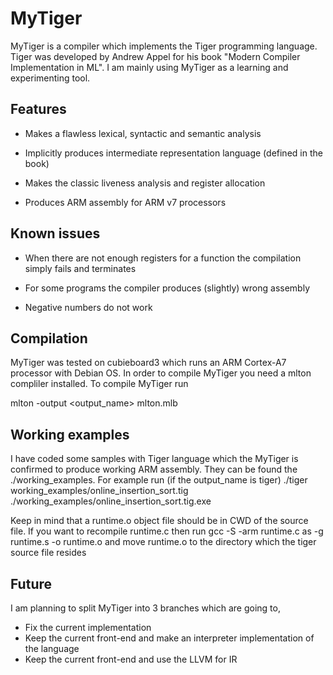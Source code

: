 MyTiger
=======

MyTiger is a compiler which implements the Tiger programming language. 
Tiger was developed by Andrew Appel for his book "Modern Compiler Implementation in ML".
I am mainly using MyTiger as a learning and experimenting tool. 


## Features 

* Makes a flawless lexical, syntactic and semantic analysis
 
* Implicitly produces intermediate representation language (defined in the book)

* Makes the classic liveness analysis and register allocation

* Produces ARM assembly for ARM v7 processors


## Known issues

* When there are not enough registers for a function the compilation simply fails and terminates

* For some programs the compiler produces (slightly) wrong assembly

* Negative numbers do not work


## Compilation

MyTiger was tested on cubieboard3 which runs an ARM Cortex-A7 processor with Debian OS. In order to compile MyTiger you need a mlton compliler installed. To compile MyTiger run

mlton -output <output_name> mlton.mlb


## Working examples

I have coded some samples with Tiger language which the MyTiger is confirmed to produce working ARM assembly. They can be found the ./working_examples. For example run
(if the output_name is tiger)
./tiger working_examples/online_insertion_sort.tig
./working_examples/online_insertion_sort.tig.exe

Keep in mind that a runtime.o object file should be in CWD of the source file.
If you want to recompile runtime.c then run
gcc -S -arm runtime.c 
as -g runtime.s -o runtime.o
and move runtime.o to the directory which the tiger source file resides


## Future

I am planning to split MyTiger into 3 branches which are going to,
* Fix the current implementation
* Keep the current front-end and make an interpreter implementation of the language
* Keep the current front-end and use the LLVM for IR

